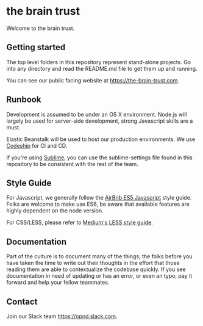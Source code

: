 # the brain trust

Welcome to the brain trust.

## Getting started

The top level folders in this repository represent stand-alone projects.
Go into any directory and read the README.md file to get them up and running.

You can see our public facing website at <https://the-brain-trust.com>.

## Runbook

Development is assumed to be under an OS X environment. Node.js will largely
be used for server-side development, strong Javascript skills are a must.

Elastic Beanstalk will be used to host our production environments. We use
[Codeship](https://codeship.com/) for CI and CD.

If you're using [Sublime](<http://www.sublimetext.com/>), you can use the
sublime-settings file found in this repository to be consistent with the rest of
the team.

## Style Guide

For Javascript, we generally follow the
[AirBnb ES5 Javascript](https://github.com/airbnb/javascript/tree/master/es5)
style guide. Folks are welcome to make use ES6, be aware that available features
are highly dependent on the node version.

For CSS/LESS, please refer to
[Medium's LESS style guide](https://gist.github.com/fat/a47b882eb5f84293c4ed).

## Documentation

Part of the culture is to document many of the things; the folks
before you have taken the time to write out their thoughts in the effort that
those reading them are able to contextualize the codebase quickly. If you see
documentation in need of updating or has an error, or even an typo, pay it
forward and help your fellow teammates.

## Contact

Join our Slack team <https://opnd.slack.com>.